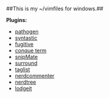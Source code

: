 ##This is my ~/vimfiles for windows.##

**Plugins:**

+ [pathogen](https://github.com/tpope/vim-pathogen)
+ [syntastic](https://github.com/scrooloose/syntastic)
+ [fugitive](https://github.com/tpope/vim-fugitive)
+ [conque term](http://www.vim.org/scripts/script.php?script_id=2771)
+ [snipMate](http://github.com/msanders/snipmate.vim.git)
+ [surround](http://github.com/tpope/vim-surround.git)
+ [taglist](http://github.com/vim-scripts/taglist.vim.git)
+ [nerdcommenter](http://github.com/scrooloose/nerdcommenter.git)
+ [nerdtree](http://github.com/scrooloose/nerdtree.git)
+ [lodgeit](http://github.com/vim-scripts/lodgeit.vim.git)

